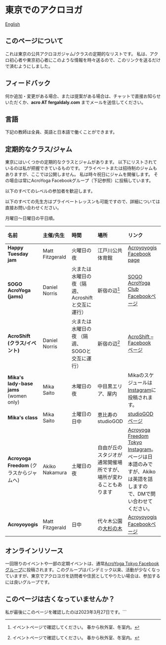 # 東京でのアクロヨガ

[English](tokyo.html)

## このページについて

これは東京の公共アクロヨガジャム/クラスの定期的なリストです。
私は、アクロ初心者や東京初心者にこのような情報を時々送るので、このリンクを送るだけで済むようにしました。

## フィードバック

何か追加・変更がある場合、または提案がある場合は、チャットで直接お知らせいただくか、**acro AT fergaldaly.com** までメールを送信してください。

## 言語

下記の教師は全員、英語と日本語で働くことができます。

## 定期的なクラス/ジャム

東京にはいくつかの定期的なクラスとジャムがあります。
以下にリストされているのは私が把握できているものです。
プライベートまたは招待制のジャムもありますが、ここでは公開しません。
私は時々祝日にジャムを開催します。
その場合は常にAcroYoga Facebookグループ（下記参照）に投稿しています。

以下のすべてのレベルの参加者を歓迎します。

以下のすべての先生方はプライベートレッスンも可能ですので、詳細については直接お問い合わせください。

月曜日～日曜日の平日順。

|名前|主催/先生|時間|場所|リンク|備考|
|:---|:-----------|:---|:-------|:---|:----|
|**Happy Tuesday jam**| Matt Fitzgerald |火曜日の夜|江戸川公共体育館|[Acroyoyogis Facebook page](https://www.facebook.com/acroyoyogis)|
|**SOGO AcroYoga (jams)** | Daniel Norris | 火または水曜日の夜（隔週、Acroshiftと交互に運行） | 新宿の辺[^1] | [SOGO AcroYoga Club Facebookページ](https://www.facebook.com/groups/775712679249057) |
| **AcroShift (クラス/イベント)** | Daniel Norris | 火または水曜日の夜 （隔週、SOGOと交互に運行）| 新宿の辺[^1] | [AcroShift – Facebook ページ](https://www.facebook.com/acroshift) |
|**Mika's lady-base jams** (women only)|Mika Saito|木曜日の夜|中目黒エリア、屋内|Mikaのスケジュールは[Instagram](https://www.instagram.com/mikayoga.acro/)に投稿されます。|
|**Mika's class** | Mika Saito | 土曜日の日中 | 恵比寿のstudioGOD | [studioGODページ](https://www.studio-god.com/blog/11137/) |
|**Acroyoga Freedom** (クラスからジャムへ)|Akiko Nakamura|土曜日の夜|自由が丘のスタジオが通常開催場所ですが、場所が変わることもあります|[Acroyoga Freedom Tokyo Instagram](https://www.instagram.com/acroyogafreedomtokyo/)。ページは日本語のみですが、Akikoは英語を話しますので、DMで問い合わせてください。|
|**Acroyoyogis** | Matt Fitzgerald | 日中 | 代々木公園の<a href="https://goo.gl/maps/hjEZAWaZSV5nrmCF8">大杉の木</a> | <a href="https://www.facebook.com/acroyoyogis">Acroyoyogis Facebookページ</a> |

## オンラインリソース

一回限りのイベントや一部の定期イベントは、通常[AcroYoga Tokyo Facebookグループ](https://www.facebook.com/groups/acroyoga.tokyo)に投稿されます。このグループはパンデミック以来、活動が少なくなっていますが、東京でアクロヨガを訪問者や住民としてやりたい場合は、参加するには良いグループです。

## このページは古くなっていませんか？

私が最後にこのページを確認したのは2023年3月27日です。```

[^1]: イベントページで確認してください。 春から秋外室、冬室内。
